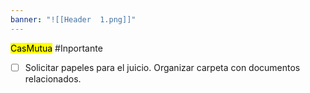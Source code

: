 ```yaml
---
banner: "![[Header  1.png]]"
---
```

<mark class="hltr-proton-c">Cas</mark><mark class="hltr-proton-c">Mutua</mark> #Inportante 

- [ ] Solicitar papeles para el juicio. Organizar carpeta con documentos relacionados. 
